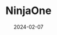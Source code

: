 ---  
layout: startup_page  
title: "NinjaOne"  
id: "ninjaone.com"  
permalink: "/ninjaoneninjaone.com02072024/"  
website: "https://www.ninjaone.com"  
funding_round: "Series C"  
funding_amount: "$231.5M"  
investors: "Iconiq Growth, Frank Slootman, Amit Agarwal"  
about: "NinjaOne provides an IT platform for endpoint management, security, and visibility. Its tools integrate with existing systems to automate and simplify IT operations, addressing the growing need for secure and efficient endpoint management in remote and hybrid work environments. The company serves over 17,000 customers globally, managing millions of endpoints."  
markets: "Cybersecurity, IT Management, Software Development, Document Management, Information Services, Software Engineering"  
hq: "Austin, Texas, United States"  
founded_year: "2013"  
linkedin: "https://www.linkedin.com/company/ninjaone"  
twitter: "https://twitter.com/ninjaone"  
instagram: ""  
facebook: "https://www.facebook.com/NinjaOne.Official"  
crunchbase: "https://www.crunchbase.com/organization/ninjaone"  
pitchbook: ""  

date_display: "07-Feb-2024"  
date: "2024-02-07"

# SEO Optimization  
meta_title: "NinjaOne - Series C Funding ($231.5M)"  
meta_description: "NinjaOne, NinjaOne provides an IT platform for endpoint management, security, and visibility. Its tools integrate with existing systems to automate and simplify..."  
meta_keywords: "NinjaOne, Cybersecurity, IT Management, Software Development, Document Management, Information Services, Software Engineering, Series C funding"  
canonical_url: "https://startup.projectstartups.com/ninjaoneninjaone.com02072024/"  
---